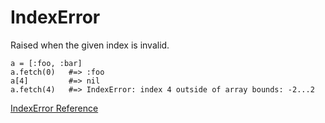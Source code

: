 # IndexError

Raised when the given index is invalid.

    a = [:foo, :bar]
    a.fetch(0)   #=> :foo
    a[4]         #=> nil
    a.fetch(4)   #=> IndexError: index 4 outside of array bounds: -2...2

[IndexError Reference](https://ruby-doc.org/core-2.6/IndexError.html)
